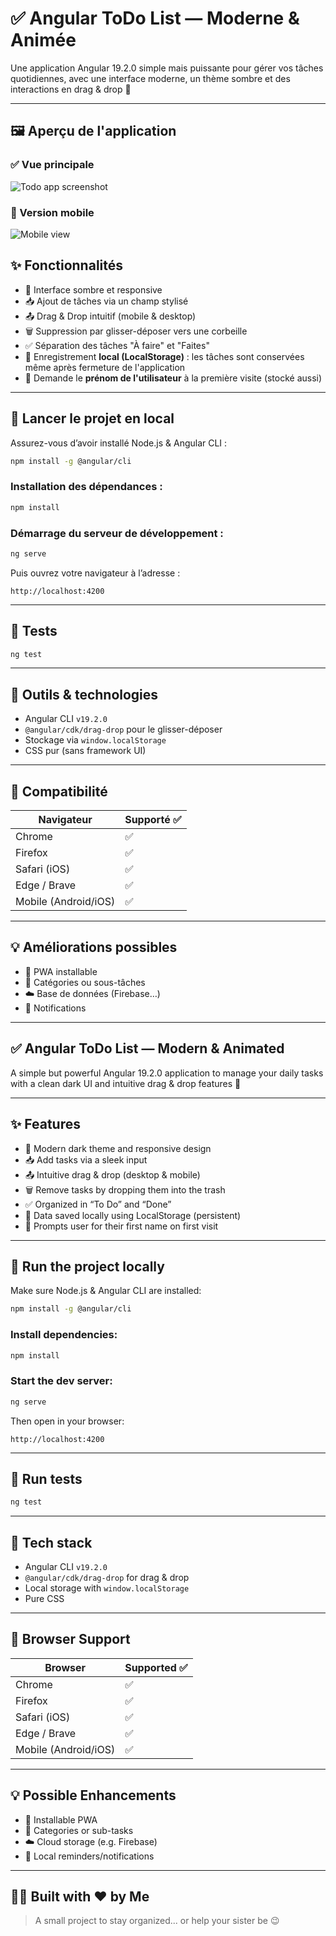 # ✅ Angular ToDo List — Moderne & Animée

Une application Angular 19.2.0 simple mais puissante pour gérer vos tâches quotidiennes, avec une interface moderne, un thème sombre et des interactions en drag & drop 🧠

---

## 🖼️ Aperçu de l'application

### ✅ Vue principale

![Todo app screenshot](./src/assets/screenshots/main-view.png)

### 📱 Version mobile

![Mobile view](./src/assets/screenshots/mobile-view.png)

## ✨ Fonctionnalités

- 🎨 Interface sombre et responsive
- 📥 Ajout de tâches via un champ stylisé
- 📤 Drag & Drop intuitif (mobile & desktop)
- 🗑️ Suppression par glisser-déposer vers une corbeille
- ✅ Séparation des tâches "À faire" et "Faites"
- 🧠 Enregistrement **local (LocalStorage)** : les tâches sont conservées même après fermeture de l'application
- 🙋 Demande le **prénom de l'utilisateur** à la première visite (stocké aussi)

---

## 🚀 Lancer le projet en local

Assurez-vous d’avoir installé Node.js & Angular CLI :

```bash
npm install -g @angular/cli
```

### Installation des dépendances :

```bash
npm install
```

### Démarrage du serveur de développement :

```bash
ng serve
```

Puis ouvrez votre navigateur à l’adresse :

```
http://localhost:4200
```

---

## 🧪 Tests

```bash
ng test
```

---

## 🧰 Outils & technologies

- Angular CLI `v19.2.0`
- `@angular/cdk/drag-drop` pour le glisser-déposer
- Stockage via `window.localStorage`
- CSS pur (sans framework UI)

---

## 📱 Compatibilité

| Navigateur     | Supporté ✅ |
|----------------|------------|
| Chrome         | ✅          |
| Firefox        | ✅          |
| Safari (iOS)   | ✅          |
| Edge / Brave   | ✅          |
| Mobile (Android/iOS) | ✅  |

---

## 💡 Améliorations possibles

- 📲 PWA installable
- 🧾 Catégories ou sous-tâches
- ☁️ Base de données (Firebase…)
- 🔔 Notifications

---------------------------------------------------------------

## ✅ Angular ToDo List — Modern & Animated

A simple but powerful Angular 19.2.0 application to manage your daily tasks with a clean dark UI and intuitive drag & drop features 🧠

---

## ✨ Features

- 🎨 Modern dark theme and responsive design
- 📥 Add tasks via a sleek input
- 📤 Intuitive drag & drop (desktop & mobile)
- 🗑️ Remove tasks by dropping them into the trash
- ✅ Organized in “To Do” and “Done”
- 🧠 Data saved locally using LocalStorage (persistent)
- 🙋 Prompts user for their first name on first visit

---

## 🚀 Run the project locally

Make sure Node.js & Angular CLI are installed:

```bash
npm install -g @angular/cli
```

### Install dependencies:

```bash
npm install
```

### Start the dev server:

```bash
ng serve
```

Then open in your browser:

```
http://localhost:4200
```

---

## 🧪 Run tests

```bash
ng test
```

---

## 🧰 Tech stack

- Angular CLI `v19.2.0`
- `@angular/cdk/drag-drop` for drag & drop
- Local storage with `window.localStorage`
- Pure CSS

---

## 📱 Browser Support

| Browser        | Supported ✅ |
|----------------|--------------|
| Chrome         | ✅            |
| Firefox        | ✅            |
| Safari (iOS)   | ✅            |
| Edge / Brave   | ✅            |
| Mobile (Android/iOS) | ✅    |

---

## 💡 Possible Enhancements

- 📲 Installable PWA
- 🧾 Categories or sub-tasks
- ☁️ Cloud storage (e.g. Firebase)
- 🔔 Local reminders/notifications

---

## 🧑‍💻 Built with ❤️ by Me

> A small project to stay organized... or help your sister be 😉
